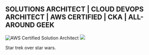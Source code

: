 ## SOLUTIONS ARCHITECT | CLOUD DEVOPS ARCHITECT | AWS CERTIFIED | CKA | ALL-AROUND GEEK

![AWS Certified Solution Architect](https://static.wixstatic.com/media/0c876f_4a0ba9fc118449659d6ebdcb58a0a683~mv2.png/v1/fill/w_134,h_128,al_c,usm_0.66_1.00_0.01/1.png)
![](https://static.wixstatic.com/media/0c876f_5b0a67e1bd444b5bac4a2623c99131b9~mv2.png/v1/fill/w_160,h_160,al_c,lg_1/cka-certified-kubernetes-administrator.png)






Star trek over star wars.

